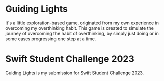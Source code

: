 # Guiding Lights
It's a little exploration-based game, originated from my own experience in overcoming my overthinking habit. 
This game is created to simulate the journey of overcoming the habit of overthinking, by simply just doing or in some cases progressing one step at a time.

# Swift Student Challenge 2023
Guiding Lights is my submission for Swift Student Challenge 2023.

